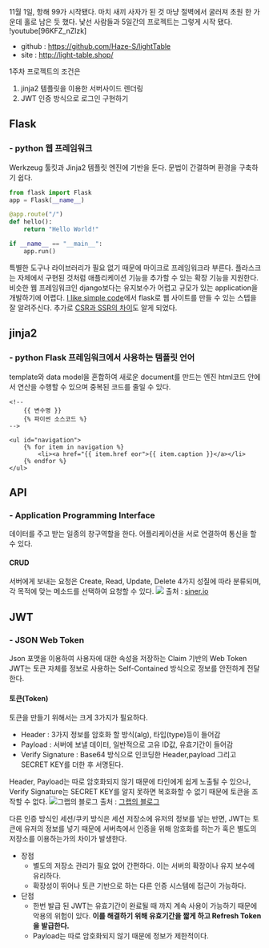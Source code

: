 11월 1일, 항해 99가 시작됐다.
마치 새끼 사자가 된 것 마냥 절벽에서 굴러져 초원 한 가운데 홀로 남은 듯 했다.
낯선 사람들과 5일간의 프로젝트는 그렇게 시작 됐다.<br/>
!youtube[96KFZ_nZlzk]
- github : https://github.com/Haze-S/lightTable
- site : http://light-table.shop/

1주차 프로젝트의 조건은
1. jinja2 템플릿을 이용한 서버사이드 렌더링
2. JWT 인증 방식으로 로그인 구현하기

## Flask
### - python 웹 프레임워크

Werkzeug 툴킷과 Jinja2 템플릿 엔진에 기반을 둔다.
문법이 간결하며 환경을 구축하기 쉽다.
```python
from flask import Flask
app = Flask(__name__)

@app.route("/")
def hello():
    return "Hello World!"

if __name__ == "__main__":
    app.run()
```
특별한 도구나 라이브러리가 필요 없기 때문에 마이크로 프레임워크라 부른다.
플라스크는 자체에서 구현된 것처럼 애플리케이션 기능을 추가할 수 있는 확장 기능을 지원한다. 
비슷한 웹 프레임워크인 django보다는 유지보수가 어렵고 규모가 있는 application을 개발하기에 어렵다.
[I like simple code](https://wings2pc.tistory.com/category/Python)에서 flask로 웹 사이트를 만들 수 있는 스텝을 잘 알려주신다.
추가로 [CSR과 SSR의 차이](https://velog.io/@haileyself/SPA-Client-Side-Rendering-%EA%B7%B8%EB%A6%AC%EA%B3%A0-Server-Side-Rendering-90k4ar8is1)도 알게 되었다.

## jinja2
### - python Flask 프레임워크에서 사용하는 템플릿 언어
template와 data model을 혼합하여 새로운 document를 만드는 엔진
html코드 안에서 연산을 수행할 수 있으며 중복된 코드를 줄일 수 있다.
```html5
<!-- 
	{{ 변수명 }} 
	{% 파이썬 소스코드 %} 
-->

<ul id="navigation">
    {% for item in navigation %}
        <li><a href="{{ item.href eor">{{ item.caption }}</a></li>
    {% endfor %}
</ul>
```

## API
### - Application Programming Interface
데이터를 주고 받는 일종의 창구역할을 한다.
어플리케이션을 서로 연결하여 통신을 할 수 있다.
#### CRUD
서버에게 보내는 요청은 Create, Read, Update, Delete 4가지 성질에 따라 분류되며, 각 목적에 맞는 메소드를 선택하여 요청할 수 있다.
![](https://images.velog.io/images/skdml20022/post/65baa8f0-6318-4293-8774-decca34717fa/image.png)
출처 : [siner.io](https://blog.siner.io/2020/01/27/what-is-rest/)

## JWT
### - JSON Web Token
Json 포맷을 이용하여 사용자에 대한 속성을 저장하는 Claim 기반의 Web Token
JWT는 토큰 자체를 정보로 사용하는 Self-Contained 방식으로 정보를 안전하게 전달한다.
#### 토큰(Token)
토큰을 만들기 위해서는 크게 3가지가 필요하다.
- Header : 3가지 정보를 암호화 할 방식(alg), 타입(type)등이 들어감
- Payload : 서버에 보낼 데이터, 일반적으로 고유 ID값, 유효기간이 들어감
- Verify Signature : Base64 방식으로 인코딩한 Header,payload 그리고 SECRET KEY를 더한 후 서명된다.

Header, Payload는 따로 암호화되지 않기 때문에 타인에게 쉽게 노출될 수 있으나, Verify Signature는 SECRET KEY를 알지 못하면 복호화할 수 없기 때문에 토큰을 조작할 수 없다.
![그랩의 블로그](https://img1.daumcdn.net/thumb/R1280x0/?scode=mtistory2&fname=https%3A%2F%2Ft1.daumcdn.net%2Fcfile%2Ftistory%2F995EC2345B53368912)
출처 : [그랩의 블로그](https://tansfil.tistory.com/58?category=255594)

다른 인증 방식인 세션/쿠키 방식은 세션 저장소에 유저의 정보를 넣는 반면, JWT는 토큰에 유저의 정보를 넣기 때문에 서버측에서 인증을 위해 암호화를 하는가 혹은 별도의 저장소를 이용하는가의 차이가 발생한다.

- 장점
  - 별도의 저장소 관리가 필요 없어 간편하다. 이는 서버의 확장이나 유지 보수에 유리하다.
  - 확장성이 뛰어나 토큰 기반으로 하는 다른 인증 시스템에 접근이 가능하다.
- 단점
  - 한번 발급 된 JWT는 유효기간이 완료될 때 까지 계속 사용이 가능하기 때문에 악용의 위험이 있다. **이를 해결하기 위해 유효기간을 짧게 하고 Refresh Token을 발급한다.**
  - Payload는 따로 암호화되지 않기 때문에 정보가 제한적이다.
